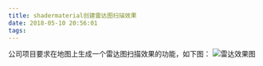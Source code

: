 ```yaml
---
title: shadermaterial创建雷达图扫描效果
date: 2018-05-10 20:56:01
tags:
---
```


公司项目要求在地图上生成一个雷达图扫描效果的功能，如下图：
![雷达效果图](/images/radar.jpg)


